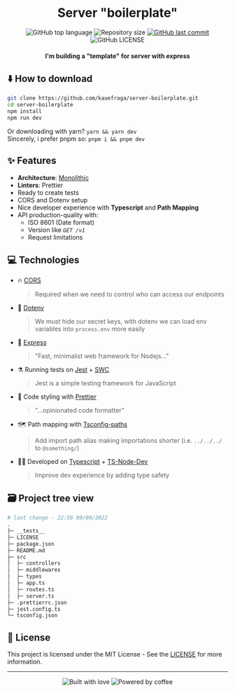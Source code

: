 <h1 align="center">Server "boilerplate"</h1>

<p align="center">
  <img
    alt="GitHub top language"
    src="https://img.shields.io/github/languages/top/kauefraga/server-structure.svg"
  />
  <img
    alt="Repository size"
    src="https://img.shields.io/github/repo-size/kauefraga/server-structure.svg"
  />
  <a href="https://github.com/kauefraga/server-structure/commits/main">
    <img
      alt="GitHub last commit"
      src="https://img.shields.io/github/last-commit/kauefraga/server-structure.svg"
    />
  </a>
  <img
    alt="GitHub LICENSE"
    src="https://img.shields.io/github/license/kauefraga/server-structure.svg"
  />
</p>

<h4 align="center">I'm building a "template" for server with express</h4>

## ⬇️ How to download

```bash
git clone https://github.com/kauefraga/server-boilerplate.git
cd server-boilerplate
npm install
npm run dev
```

Or downloading with yarn? `yarn && yarn dev`
<br/>
Sincerely, i prefer pnpm so: `pnpm i && pnpm dev`

## ✨ Features

- **Architecture**: [Monolithic](https://en.wikipedia.org/wiki/Monolithic_application)
- **Linters**: Prettier
- Ready to create tests
- CORS and Dotenv setup
- Nice developer experience with **Typescript** and **Path Mapping**
- API production-quality with:
  - ISO 8601 (Date format)
  - Version like _`GET /v1`_
  - Request limitations

## 💻 Technologies

- 🔥 [CORS](https://npmjs.com/package/cors)
  > Required when we need to control who can access our endpoints
- 🤫 [Dotenv](https://npmjs.com/package/dotenv)
  > We must hide our secret keys, with dotenv we can load env variables into `process.env` more easily
- 🔮 [Express](https://expressjs.com)
  > "Fast, minimalist web framework for Nodejs..."
- ⚗️ Running tests on [Jest](https://jestjs.io) + [SWC](https://swc.rs)
  > Jest is a simple testing framework for JavaScript
- 💄 Code styling with [Prettier](https://prettier.io)
  > "...opinionated code formatter"
- 🗺️ Path mapping with [Tsconfig-paths](https://npmjs.com/package/tsconfig-paths)
  > Add import path alias making importations shorter (i.e. `../../../` to `@something/`)
- 🧑‍💻 Developed on [Typescript](https://typescriptlang.org) + [TS-Node-Dev](https://npmjs.com/package/ts-node-dev)
  > Improve dev experience by adding type safety

## 🗃️ Project tree view

```bash
# last change - 22:56 09/09/2022
.
├─ __tests__
├─ LICENSE
├─ package.json
├─ README.md
├─ src
│  ├─ controllers
│  ├─ middlewares
│  ├─ types
│  ├─ app.ts
│  ├─ routes.ts
│  ├─ server.ts
├─ .prettierrc.json
├─ jest.config.ts
└─ tsconfig.json
```

## 📝 License

This project is licensed under the MIT License - See the [LICENSE](https://github.com/kauefraga/server-structure/blob/main/LICENSE) for more information.

---

<div align="center">
  <img alt="Built with love" src="https://forthebadge.com/images/badges/built-with-love.svg">
  <img alt="Powered by coffee" src="https://forthebadge.com/images/badges/powered-by-coffee.svg">
</div>
